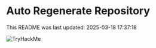 # Auto Regenerate Repository

This README was last updated: 2025-03-18 17:37:18

 ![TryHackMe](https://tryhackme.com/badge/533634)
